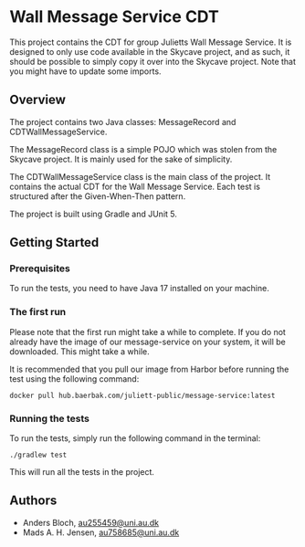 # Wall Message Service CDT
This project contains the CDT for group Julietts Wall Message Service. It is designed to only use code available in the
Skycave project, and as such, it should be possible to simply copy it over into the Skycave project. Note that you
might have to update some imports.

## Overview
The project contains two Java classes: MessageRecord and CDTWallMessageService.

The MessageRecord class is a simple POJO which was stolen from the Skycave project. It is mainly used for the sake of 
simplicity.

The CDTWallMessageService class is the main class of the project. It contains the actual CDT for the Wall Message 
Service. Each test is structured after the Given-When-Then pattern.

The project is built using Gradle and JUnit 5.

## Getting Started

### Prerequisites
To run the tests, you need to have Java 17 installed on your machine.

### The first run
Please note that the first run might take a while to complete. If you do not already have the image of our 
message-service on your system, it will be downloaded. This might take a while.

It is recommended that you pull our image from Harbor before running the test using the following command:
```shell
docker pull hub.baerbak.com/juliett-public/message-service:latest
```

### Running the tests
To run the tests, simply run the following command in the terminal:
```shell
./gradlew test
```

This will run all the tests in the project.

## Authors
- Anders Bloch, au255459@uni.au.dk
- Mads A. H. Jensen, au758685@uni.au.dk
